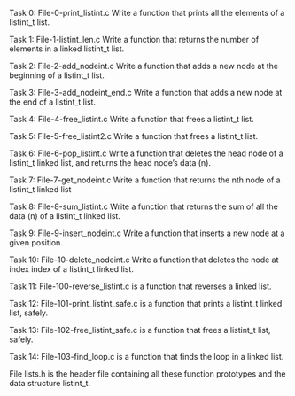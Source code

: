 Task 0: File-0-print_listint.c Write a function that prints all the elements of a listint_t list.

Task 1: File-1-listint_len.c Write a function that returns the number of elements in a linked listint_t list.

Task 2: File-2-add_nodeint.c Write a function that adds a new node at the beginning of a listint_t list.

Task 3: File-3-add_nodeint_end.c Write a function that adds a new node at the end of a listint_t list.

Task 4: File-4-free_listint.c Write a function that frees a listint_t list.

Task 5: File-5-free_listint2.c Write a function that frees a listint_t list.

Task 6: File-6-pop_listint.c Write a function that deletes the head node of a listint_t linked list, and returns the head node’s data (n).

Task 7: File-7-get_nodeint.c Write a function that returns the nth node of a listint_t linked list

Task 8: File-8-sum_listint.c Write a function that returns the sum of all the data (n) of a listint_t linked list.

Task 9: File-9-insert_nodeint.c Write a function that inserts a new node at a given position.

Task 10: File-10-delete_nodeint.c Write a function that deletes the node at index index of a listint_t linked list.

Task 11: File-100-reverse_listint.c is a function that reverses a linked list.

Task 12: File-101-print_listint_safe.c is a function that prints a listint_t linked list, safely.

Task 13: File-102-free_listint_safe.c is a function that frees a listint_t list, safely.

Task 14: File-103-find_loop.c is a function that finds the loop in a linked list.

File lists.h is the header file containing all these function prototypes and the data structure listint_t.
